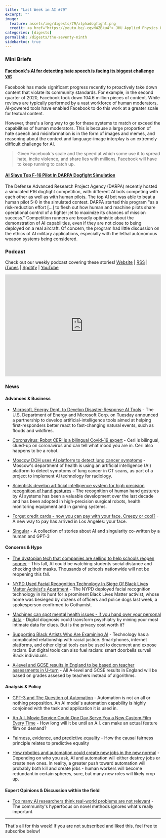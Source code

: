 ```yaml
---
title: "Last Week in AI #79"
excerpt: ""
image: 
  feature: assets/img/digests/79/alphadogfight.png
  credit: <a href="https://youtu.be/-cqvNWZBku4"> JHU Applied Physics Laboratory / DARPA via YouTube </a>
categories: [digests]
permalink: /digests/the-seventy-ninth
sidebartoc: true
---
```


### Mini Briefs

#### [Facebook's AI for detecting hate speech is facing its biggest challenge yet](https://www.fastcompany.com/90539275/facebooks-ai-for-detecting-hate-speech-is-facing-its-biggest-challenge-yet)
Facebook has made significant progress recently to proactively take down content that violate its community standards.
For example, in the second quarter of 2020, Facebook took down 104.6 million pieces of content.
While reviews are typically performed by a vast workforce of human moderators, AI-powered tools have enabled Facebook to do this work at a greater scale for textual content.

However, there's a long way to go for these systems to match or exceed the capabilities of human moderators.
This is because a large proportion of hate speech and misinformation is in the form of images and memes, and reasoning about the context and language-image interplay is an extremely difficult challenge for AI.

> Given Facebook's scale and the speed at which some use it to spread hate, incite violence, and share lies with millions, Facebook will have to keep running to catch up.

#### [AI Slays Top F-16 Pilot In DARPA Dogfight Simulation](https://breakingdefense.com/2020/08/ai-slays-top-f-16-pilot-in-darpa-dogfight-simulation/)

The Defense Advanced Research Project Agency (DARPA) recently hosted a simulated F16 dogfight competition, with different AI bots competing with each other as well as with human pilots.
The top AI bot was able to beat a human pilot 5-0 in the simulated contest.
DARPA started this program "as a risk-reduction effort \[...\] to flesh out how human and machine pilots share operational control of a fighter jet to maximize its chances of mission success."
Competition runners are broadly optimistic about the demonstration of AI capabilities, even if they are not close to being deployed on a real aircraft.
Of concern, the program had little discussion on the ethics of AI military applications, especially with the lethal autonomous weapon systems being considered.

### Podcast

Check out our weekly podcast covering these stories!
[Website](https://aitalk.podbean.com) \|
[RSS](https://feed.podbean.com/aitalk/feed.xml) \| 
[iTunes](https://podcasts.apple.com/us/podcast/lets-talk-ai/id1502782720) \|
[Spotify](https://open.spotify.com/show/17HiNdxcoKJLLNibIAyUch) \| 
[YouTube](https://www.youtube.com/channel/UCKARTq-t5SPMzwtft8FWwnA)
<iframe title="Let's Talk AI" id="multi_iframe" class="podcast_embed"
 src="https://www.podbean.com/media/player/multi?playlist=http%3A%2F%2Fplaylist.podbean.com%2F7703921%2Fplaylist_multi.xml&vjs=1&kdsowie31j4k1jlf913=4975ccdd28d39e38bf5a1ccaf0c6ca4337fa996b&size=430&skin=9&episode_list_bg=%23ffffff&bg_left=%23000000&bg_mid=%230c5056&bg_right=%232a1844&podcast_title_color=%23c4c4c4&episode_title_color=%23ffffff&auto=0&share=1&fonts=Helvetica&download=0&rtl=0&show_playlist_recent_number=10&pbad=1" 
 scrolling="yes" allowfullscreen="" width="100%" height="330" frameborder="0"></iframe>

### News
#### Advances & Business

* [Microsoft, Energy Dept. to Develop Disaster-Response AI Tools](https://www.wsj.com/articles/microsoft-energy-dept-to-develop-disaster-response-ai-tools-11597755601) - The U.S. Department of Energy and Microsoft Corp. on Tuesday announced a partnership to develop artificial-intelligence tools aimed at helping first-responders better react to fast-changing natural events, such as floods and wildfires.

* [Coronavirus: Robot CERi is a bilingual Covid-19 expert](https://www.bbc.com/news/uk-wales-53765451) - Ceri is bilingual, clued-up on coronavirus and can tell what mood you are in. Ceri also happens to be a robot.

* [Moscow DOH uses AI platform to detect lung cancer symptoms](https://www.healthcareitnews.com/news/europe/moscow-doh-uses-ai-platform-detect-lung-cancer-symptoms) - Moscow's department of health is using an artificial intelligence (AI) platform to detect symptoms of lung cancer in CT scans, as part of a project to implement AI technology for radiology.

* [Scientists develop artificial intelligence system for high precision recognition of hand gestures](https://techxplore.com/news/2020-08-scientists-artificial-intelligence-high-precision.html) - The recognition of human hand gestures by AI systems has been a valuable development over the last decade and has been adopted in high-precision surgical robots, health monitoring equipment and in gaming systems.

* [Forget credit cards - now you can pay with your face. Creepy or cool?](https://www.latimes.com/business/technology/story/2020-08-14/facial-recognition-payment-technology) - A new way to pay has arrived in Los Angeles: your face.

* [Singular](https://www.jamesyu.org/singular/) - A collection of stories about AI and singularity co-written by a human and GPT-3

#### Concerns & Hype

* [The dystopian tech that companies are selling to help schools reopen sooner](https://www.vox.com/recode/2020/8/14/21365300/artificial-intelligence-ai-school-reopening-technology-covid-19) - This fall, AI could be watching students social distance and checking their masks. Thousands of schools nationwide will not be reopening this fall.

* [NYPD Used Facial Recognition Technology In Siege Of Black Lives Matter Activist's Apartment](https://gothamist.com/news/nypd-used-facial-recognition-unit-in-siege-of-black-lives-matter-activists-apartment?amp=1) - The NYPD deployed facial recognition technology in its hunt for a prominent Black Lives Matter activist, whose home was besieged by dozens of officers and police dogs last week, a spokesperson confirmed to Gothamist.

* [Machines can spot mental health issues - if you hand over your personal data](https://www.technologyreview.com/2020/08/13/1006573/digital-psychiatry-phenotyping-schizophrenia-bipolar-privacy/) - Digital diagnosis could transform psychiatry by mining your most intimate data for clues. But is the privacy cost worth it? 

* [Supporting Black Artists Who Are Examining AI](https://foundation.mozilla.org/en/blog/supporting-black-artists-who-are-examining-ai/) - Technology has a complicated relationship with racial justice. Smartphones, internet platforms, and other digital tools can be used to document and expose racism. But digital tools can also fuel racism: smart doorbells surveil Black individuals.

* [A-level and GCSE results in England to be based on teacher assessments in U-turn](https://www.theguardian.com/education/2020/aug/17/a-levels-gcse-results-england-based-teacher-assessments-government-u-turn) - All A-level and GCSE results in England will be based on grades assesed by teachers instead of algorithms.

#### Analysis & Policy

* [GPT-3 and The Question of Automation](https://pagestlabs.substack.com/p/gpt-3-turks-gambit-and-the-question) - Automation is not an all or nothing proposition. An AI model's automation capability is highly conjoined with the task and application it is used in.

* [An A.I. Movie Service Could One Day Serve You a New Custom Film Every Time](https://onezero.medium.com/an-a-i-movie-service-could-one-day-serve-you-a-new-custom-film-every-time-241395352821) - How long will it be until an A.I. can make an actual feature film on demand?

* [Fairness, evidence, and predictive equality](https://askell.io/posts/2020/08/fairness-and-predictive-equality) - How the causal fairness principle relates to predictive equality

* [How robotics and automation could create new jobs in the new normal](https://venturebeat.com/2020/08/17/how-robotics-and-automation-could-create-new-jobs-in-the-new-normal/) - Depending on who you ask, AI and automation will either destroy jobs or create new ones. In reality, a greater push toward automation will probably both kill and create jobs - human workers will become redundant in certain spheres, sure, but many new roles will likely crop up.

#### Expert Opinions & Discussion within the field

* [Too many AI researchers think real-world problems are not relevant](https://www.technologyreview.com/2020/08/18/1007196/ai-research-machine-learning-applications-problems-opinion/#Echobox=1597721504) - The community's hyperfocus on novel methods ignores what's really important.

<hr>

That's all for this week! If you are not subscribed and liked this, feel free to subscribe below!

